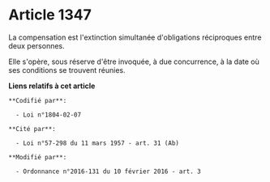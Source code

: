 # Article 1347

La compensation est l'extinction simultanée d'obligations réciproques entre deux personnes. 

Elle s'opère, sous réserve d'être invoquée, à due concurrence, à la date où ses conditions se trouvent réunies.

**Liens relatifs à cet article**

	**Codifié par**:

	  - Loi n°1804-02-07

	**Cité par**:

	  - Loi n°57-298 du 11 mars 1957 - art. 31 (Ab)

	**Modifié par**:

	  - Ordonnance n°2016-131 du 10 février 2016 - art. 3
